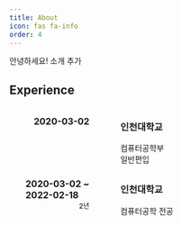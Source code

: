 ```yaml
---
title: About
icon: fas fa-info
order: 4
---
```


<style type='text/css'>
  [class*="containerV"] {
    display: flex;
    justify-content: space-between;}
  [class*="containerE"] {
    display: flex;
    margin-top: 8px;
    margin-left: 16px;}
  [class*="period"] {display: flex;
    flex-direction: column;
    align-items: flex-end;
    margin-top: 16px;
    margin-right: 40px;
    font-size: 16px;
    font-weight: 700;
    width: 200px;}
[class*="content"] {
    margin: 0 0 0 15px;
    width: 100%
    }
[class*="term"] {
    font-size: 12px;
    font-weight: 500;}
</style>

안녕하세요! 소개 추가

## Experience

<div class="containerE">
    <div class="period">
        <span>2020-03-02</span>
        <span class="term"></span>
    </div>
    <div class="content">
        <h3>인천대학교</h3>
        <div>
            <span>컴퓨터공학부
            <br>
           일반편입</span>
        </div>
    </div>
</div>
<div class="containerE">
    <div class="period">
        <span>2020-03-02 ~<br>2022-02-18</span>
        <span class="term">2년</span>
    </div>
    <div class="content">
        <h3>인천대학교</h3>
        <div>
            <span>컴퓨터공학 전공
            <br>
           </span>
        </div>
    </div>
</div>

<!-- <div class="containerE">
<div class="period"><span>2020-08-31 ~ 2020-12-18</span>
<span class="term">4 개월</span>
</div>
<div class="content"><h3>경험2</h3>
<div><span>무슨무슨 과정 수료<br>동료와 함께 성장</span></div>
</div>
</div>

<div class="containerE">
<div class="period"><span>2021-02-08 ~ 2021-03-05</span>
<span class="term">1 개월</span>
</div>
<div class="content"><h3>어디서 / 인턴</h3>
<div><span> 부서에서 인턴 진행<br>서비스를 구현</span></div>
</div>
</div> -->